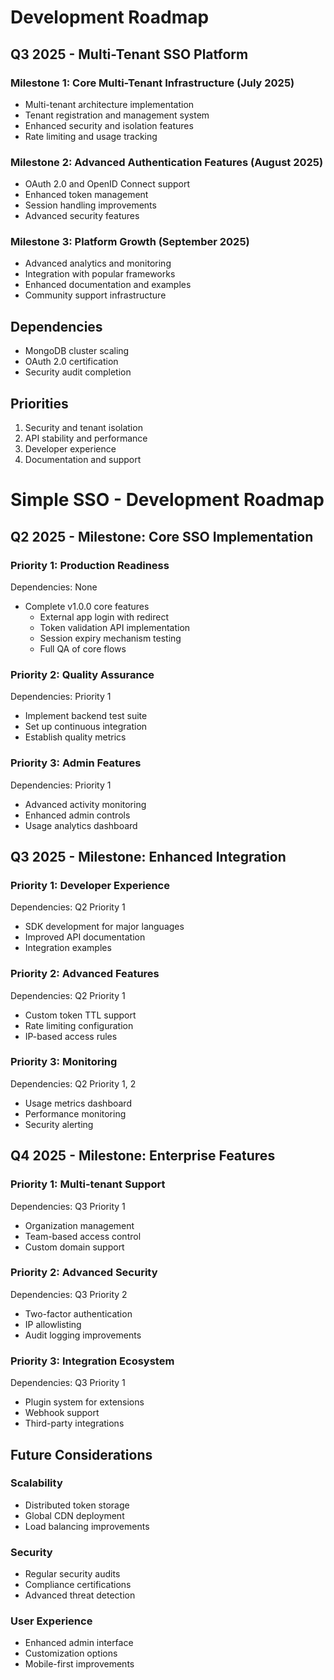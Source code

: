 # Development Roadmap

## Q3 2025 - Multi-Tenant SSO Platform

### Milestone 1: Core Multi-Tenant Infrastructure (July 2025)
- Multi-tenant architecture implementation
- Tenant registration and management system
- Enhanced security and isolation features
- Rate limiting and usage tracking

### Milestone 2: Advanced Authentication Features (August 2025)
- OAuth 2.0 and OpenID Connect support
- Enhanced token management
- Session handling improvements
- Advanced security features

### Milestone 3: Platform Growth (September 2025)
- Advanced analytics and monitoring
- Integration with popular frameworks
- Enhanced documentation and examples
- Community support infrastructure

## Dependencies
- MongoDB cluster scaling
- OAuth 2.0 certification
- Security audit completion

## Priorities
1. Security and tenant isolation
2. API stability and performance
3. Developer experience
4. Documentation and support

# Simple SSO - Development Roadmap

## Q2 2025 - Milestone: Core SSO Implementation

### Priority 1: Production Readiness
Dependencies: None
- Complete v1.0.0 core features
  - External app login with redirect
  - Token validation API implementation
  - Session expiry mechanism testing
  - Full QA of core flows

### Priority 2: Quality Assurance
Dependencies: Priority 1
- Implement backend test suite
- Set up continuous integration
- Establish quality metrics

### Priority 3: Admin Features
Dependencies: Priority 1
- Advanced activity monitoring
- Enhanced admin controls
- Usage analytics dashboard

## Q3 2025 - Milestone: Enhanced Integration

### Priority 1: Developer Experience
Dependencies: Q2 Priority 1
- SDK development for major languages
- Improved API documentation
- Integration examples

### Priority 2: Advanced Features
Dependencies: Q2 Priority 1
- Custom token TTL support
- Rate limiting configuration
- IP-based access rules

### Priority 3: Monitoring
Dependencies: Q2 Priority 1, 2
- Usage metrics dashboard
- Performance monitoring
- Security alerting

## Q4 2025 - Milestone: Enterprise Features

### Priority 1: Multi-tenant Support
Dependencies: Q3 Priority 1
- Organization management
- Team-based access control
- Custom domain support

### Priority 2: Advanced Security
Dependencies: Q3 Priority 2
- Two-factor authentication
- IP allowlisting
- Audit logging improvements

### Priority 3: Integration Ecosystem
Dependencies: Q3 Priority 1
- Plugin system for extensions
- Webhook support
- Third-party integrations

## Future Considerations

### Scalability
- Distributed token storage
- Global CDN deployment
- Load balancing improvements

### Security
- Regular security audits
- Compliance certifications
- Advanced threat detection

### User Experience
- Enhanced admin interface
- Customization options
- Mobile-first improvements
